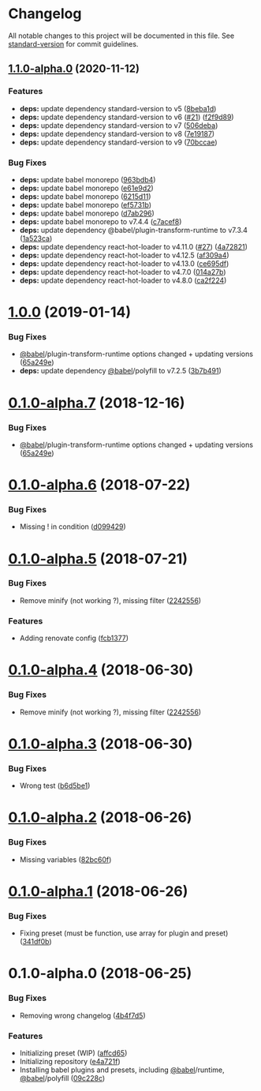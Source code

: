 # Changelog

All notable changes to this project will be documented in this file. See [standard-version](https://github.com/conventional-changelog/standard-version) for commit guidelines.

## [1.1.0-alpha.0](https://github.com/thc-tools/babel-preset-react/compare/v1.0.0...v1.1.0-alpha.0) (2020-11-12)


### Features

* **deps:** update dependency standard-version to v5 ([8beba1d](https://github.com/thc-tools/babel-preset-react/commit/8beba1d3474b27f8715efc8381438235d4ff17bc))
* **deps:** update dependency standard-version to v6 ([#21](https://github.com/thc-tools/babel-preset-react/issues/21)) ([f2f9d89](https://github.com/thc-tools/babel-preset-react/commit/f2f9d896afba9ed4b2cc7fe6d788b45525805fee))
* **deps:** update dependency standard-version to v7 ([506deba](https://github.com/thc-tools/babel-preset-react/commit/506deba4bd72e4460000f84634d42aa6b25b214a))
* **deps:** update dependency standard-version to v8 ([7e19187](https://github.com/thc-tools/babel-preset-react/commit/7e19187ece4d905e8839a381e0f329692d8f9787))
* **deps:** update dependency standard-version to v9 ([70bccae](https://github.com/thc-tools/babel-preset-react/commit/70bccaee6ec5798f3425edc270ce6613958f9b0a))


### Bug Fixes

* **deps:** update babel monorepo ([963bdb4](https://github.com/thc-tools/babel-preset-react/commit/963bdb4e7c6ccf5ed4dfcf656556dbb32184f57b))
* **deps:** update babel monorepo ([e61e9d2](https://github.com/thc-tools/babel-preset-react/commit/e61e9d2914c9b0ad3ea39b2be272bca3453fc6d5))
* **deps:** update babel monorepo ([6215d11](https://github.com/thc-tools/babel-preset-react/commit/6215d11b25a64655660666a03f14ecb9eaf09000))
* **deps:** update babel monorepo ([ef5731b](https://github.com/thc-tools/babel-preset-react/commit/ef5731bdeb29894a855cf09ca7d23e250a9c6035))
* **deps:** update babel monorepo ([d7ab296](https://github.com/thc-tools/babel-preset-react/commit/d7ab296c17ba7b753525758c899e09356d4f1c8a))
* **deps:** update babel monorepo to v7.4.4 ([c7acef8](https://github.com/thc-tools/babel-preset-react/commit/c7acef8931fe92b6f77e34cb181f6f947d3fd28b))
* **deps:** update dependency @babel/plugin-transform-runtime to v7.3.4 ([1a523ca](https://github.com/thc-tools/babel-preset-react/commit/1a523cadb8ad11ff68beaf4ef8d245094ba6ea26))
* **deps:** update dependency react-hot-loader to v4.11.0 ([#27](https://github.com/thc-tools/babel-preset-react/issues/27)) ([4a72821](https://github.com/thc-tools/babel-preset-react/commit/4a7282161ed55a155b894180dc7e8955a2cd17f2))
* **deps:** update dependency react-hot-loader to v4.12.5 ([af309a4](https://github.com/thc-tools/babel-preset-react/commit/af309a4595d3287930877dc8bf6f7fe6d6651e0c))
* **deps:** update dependency react-hot-loader to v4.13.0 ([ce695df](https://github.com/thc-tools/babel-preset-react/commit/ce695df294b5395785a583542548b3aeef86eaf9))
* **deps:** update dependency react-hot-loader to v4.7.0 ([014a27b](https://github.com/thc-tools/babel-preset-react/commit/014a27b90643ac5469d7f277de44156b1b3af9b9))
* **deps:** update dependency react-hot-loader to v4.8.0 ([ca2f224](https://github.com/thc-tools/babel-preset-react/commit/ca2f224c13888ed1ac7ed41a3f73bc1e749c769e))

<a name="1.0.0"></a>
# [1.0.0](https://github.com/thc-tools/babel-preset-react/compare/v0.1.0-alpha.7...v1.0.0) (2019-01-14)


### Bug Fixes

* [@babel](https://github.com/babel)/plugin-transform-runtime options changed + updating versions ([65a249e](https://github.com/thc-tools/babel-preset-react/commit/65a249e))
* **deps:** update dependency [@babel](https://github.com/babel)/polyfill to v7.2.5 ([3b7b491](https://github.com/thc-tools/babel-preset-react/commit/3b7b491))



<a name="0.1.0-alpha.7"></a>
# [0.1.0-alpha.7](https://github.com/thc-tools/babel-preset-react/compare/v0.1.0-alpha.6...v0.1.0-alpha.7) (2018-12-16)


### Bug Fixes

* [@babel](https://github.com/babel)/plugin-transform-runtime options changed + updating versions ([65a249e](https://github.com/thc-tools/babel-preset-react/commit/65a249e))



<a name="0.1.0-alpha.6"></a>
# [0.1.0-alpha.6](https://github.com/thc-tools/babel-preset-react/compare/v0.1.0-alpha.5...v0.1.0-alpha.6) (2018-07-22)


### Bug Fixes

* Missing ! in condition ([d099429](https://github.com/thc-tools/babel-preset-react/commit/d099429))



<a name="0.1.0-alpha.5"></a>
# [0.1.0-alpha.5](https://github.com/thc-tools/babel-preset-react/compare/v0.1.0-alpha.4...v0.1.0-alpha.5) (2018-07-21)


### Bug Fixes

* Remove minify (not working ?), missing filter ([2242556](https://github.com/thc-tools/babel-preset-react/commit/2242556))


### Features

* Adding renovate config ([fcb1377](https://github.com/thc-tools/babel-preset-react/commit/fcb1377))



<a name="0.1.0-alpha.4"></a>
# [0.1.0-alpha.4](https://github.com/thc-tools/babel-preset-react/compare/v0.1.0-alpha.3...v0.1.0-alpha.4) (2018-06-30)


### Bug Fixes

* Remove minify (not working ?), missing filter ([2242556](https://github.com/thc-tools/babel-preset-react/commit/2242556))



<a name="0.1.0-alpha.3"></a>
# [0.1.0-alpha.3](https://github.com/thc-tools/babel-preset-react/compare/v0.1.0-alpha.2...v0.1.0-alpha.3) (2018-06-30)


### Bug Fixes

* Wrong test ([b6d5be1](https://github.com/thc-tools/babel-preset-react/commit/b6d5be1))



<a name="0.1.0-alpha.2"></a>
# [0.1.0-alpha.2](https://github.com/thc-tools/babel-preset-react/compare/v0.1.0-alpha.1...v0.1.0-alpha.2) (2018-06-26)


### Bug Fixes

* Missing variables ([82bc60f](https://github.com/thc-tools/babel-preset-react/commit/82bc60f))



<a name="0.1.0-alpha.1"></a>
# [0.1.0-alpha.1](https://github.com/thc-tools/babel-preset-react/compare/v0.1.0-alpha.0...v0.1.0-alpha.1) (2018-06-26)


### Bug Fixes

* Fixing preset (must be function, use array for plugin and preset) ([341df0b](https://github.com/thc-tools/babel-preset-react/commit/341df0b))



<a name="0.1.0-alpha.0"></a>
# 0.1.0-alpha.0 (2018-06-25)


### Bug Fixes

* Removing wrong changelog ([4b4f7d5](https://github.com/thc-tools/babel-preset-react/commit/4b4f7d5))


### Features

* Initializing preset (WIP) ([affcd65](https://github.com/thc-tools/babel-preset-react/commit/affcd65))
* Initializing repository ([e4a721f](https://github.com/thc-tools/babel-preset-react/commit/e4a721f))
* Installing babel plugins and presets, including [@babel](https://github.com/babel)/runtime, [@babel](https://github.com/babel)/polyfill ([09c228c](https://github.com/thc-tools/babel-preset-react/commit/09c228c))
